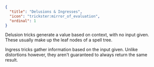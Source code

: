 ```json
{
  "title": "Delusions & Ingresses",
  "icon": "trickster:mirror_of_evaluation",
  "ordinal": 1
}
```

Delusion tricks generate a value based on context, with no input given. 
These usually make up the leaf nodes of a spell tree.


Ingress tricks gather information based on the input given. 
Unlike distortions however, they aren't guaranteed to always return the same result.
